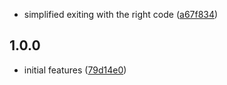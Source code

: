 - simplified exiting with the right code ([a67f834](https://github.com/AirHelp/hbslint-airhelp/commit/a67f8346ae8c913df515ef142cf56822e958cc92))

## 1.0.0
- initial features ([79d14e0](https://github.com/AirHelp/hbslint-airhelp/commit/79d14e0d40e1daea109f8119d05a5d08f150debe))
